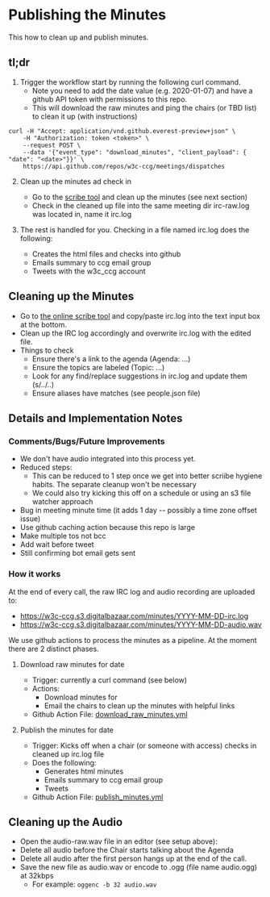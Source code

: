
# Publishing the Minutes

This how to clean up and publish minutes.

## tl;dr

1. Trigger the workflow start by running the following curl command. 
    - Note you need to add the date value (e.g. 2020-01-07) and have a github API token with permissions to this repo.
    - This will download the raw minutes and ping the chairs (or TBD list) to clean it up (with instructions)
```
curl -H "Accept: application/vnd.github.everest-preview+json" \
    -H "Authorization: token <token>" \
    --request POST \
    --data '{"event_type": "download_minutes", "client_payload": { "date": "<date>"}}' \
    https://api.github.com/repos/w3c-ccg/meetings/dispatches
```

2. Clean up the minutes ad check in
    - Go to the [scribe tool](https://w3c-ccg.github.io/meetings/scribe-tool/) and clean up the minutes (see next section)
    - Check in the cleaned up file into the same meeting dir irc-raw.log was located in, name it irc.log

3. The rest is handled for you. Checking in a file named irc.log does the following:
    - Creates the html files and checks into github
    - Emails summary to ccg email group
    - Tweets with the w3c_ccg account
    
## Cleaning up the Minutes

- Go to [the online scribe tool](https://w3c-ccg.github.io/meetings/scribe-tool/) and copy/paste irc.log into the text input box at the bottom. 
- Clean up the IRC log accordingly and overwrite irc.log with the edited file.
- Things to check
    - Ensure there's a link to the agenda (Agenda: ...)
    - Ensure the topics are labeled (Topic: ...)
    - Look for any find/replace suggestions in irc.log and update them (s/../..)
    - Ensure aliases have matches (see people.json file)
    
## Details and Implementation Notes    
    
### Comments/Bugs/Future Improvements
- We don't have audio integrated into this process yet. 
- Reduced steps:
    - This can be reduced to 1 step once we get into better scriibe hygiene habits. The separate cleanup won't be necessary
    - We could also try kicking this off on a schedule or using an s3 file watcher approach
- Bug in meeting minute time (it adds 1 day -- possibly a time zone offset issue)
- Use github caching action because this repo is large
- Make multiple tos not bcc
- Add wait before tweet
- Still confirming bot email gets sent

### How it works
   
At the end of every call, the raw IRC log and audio recording are uploaded to:

* https://w3c-ccg.s3.digitalbazaar.com/minutes/YYYY-MM-DD-irc.log
* https://w3c-ccg.s3.digitalbazaar.com/minutes/YYYY-MM-DD-audio.wav

We use github actions to process the minutes as a pipeline. At the moment there are 2 distinct phases.

1. Download raw minutes for date
    - Trigger: currently a curl command (see below)
    - Actions:
        - Download minutes for <date>
        - Email the chairs to clean up the minutes with helpful links
    - Github Action File: [download_raw_minutes.yml](https://github.com/w3c-ccg/meetings/blob/gh-pages/.github/workflows/download_raw_minutes.yml)

2. Publish the minutes for date
    - Trigger: Kicks off when a chair (or someone with access) checks in cleaned up irc.log file
    - Does the following:
         - Generates html minutes
         - Emails summary to ccg email group
         - Tweets
    - Github Action File: [publish_minutes.yml](https://github.com/w3c-ccg/meetings/blob/gh-pages/.github/workflows/publish_minutes.yml)







## Cleaning up the Audio

- Open the audio-raw.wav file in an editor (see setup above):
- Delete all audio before the Chair starts talking about the Agenda
- Delete all audio after the first person hangs up at the end of the call.
- Save the new file as audio.wav or encode to .ogg (file name audio.ogg) at 32kbps
    - For example: `oggenc -b 32 audio.wav`

